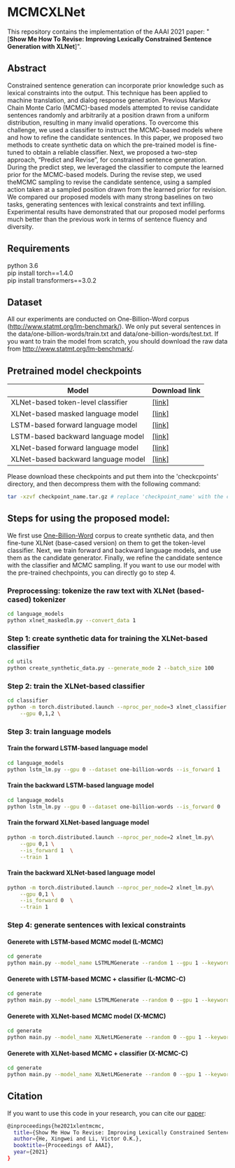 # MCMCXLNet
This repository contains the implementation of the AAAI 2021 paper: "[**Show Me How To Revise: Improving Lexically Constrained Sentence Generation with XLNet**]".
##  Abstract
Constrained sentence generation can incorporate prior knowledge such as lexical constraints into the output. This technique has been applied to machine translation, and dialog response generation. Previous Markov Chain Monte Carlo (MCMC)-based models attempted to revise candidate sentences randomly and arbitrarily at a position drawn from a uniform distribution, resulting in many invalid operations. To overcome this challenge, we used a classifier to instruct the MCMC-based models where and how to refine the candidate sentences. In this paper, we proposed two methods to create synthetic data on which the pre-trained model is fine-tuned to obtain a reliable classifier. Next, we proposed a two-step approach, “Predict and Revise”, for constrained sentence generation. During the predict step, we leveraged the classifier to compute the learned prior for the MCMC-based models. During the revise step, we used theMCMC sampling to revise the candidate sentence, using a sampled action taken at a sampled position drawn from the learned prior for revision. We compared our proposed models with many strong baselines on two tasks, generating sentences with lexical constraints and text infilling. Experimental results have demonstrated that our proposed model performs much better than the previous work in terms of sentence fluency and diversity.
## Requirements
python 3.6  
pip install torch==1.4.0  
pip install transformers==3.0.2 
## Dataset
All our experiments are conducted on One-Billion-Word corpus (http://www.statmt.org/lm-benchmark/). We only put several sentences in the data/one-billion-words/train.txt and data/one-billion-words/test.txt. If you want to train the model from scratch, you should download the raw data from http://www.statmt.org/lm-benchmark/.

## Pretrained model checkpoints 
| Model           |  Download link
|----------------------|--------|
| XLNet-based token-level classifier| [\[link\]](https://drive.google.com/file/d/1jce_rjHM4GG4S5AFXx4W7ntPt4XxunKR/view?usp=sharing)  | 
| XLNet-based masked language model| [\[link\]](https://drive.google.com/file/d/11C6JabUpg2TQ9bCEXdnoOGUAMdUBaxgn/view?usp=sharing)  | 
| LSTM-based forward language model| [\[link\]](https://drive.google.com/file/d/1E2iye0yWxTmZwFw30h8Z7XR0A-6GaeYK/view?usp=sharing)  | 
| LSTM-based backward language model| [\[link\]](https://drive.google.com/file/d/1UPyWL9SveXBUldNITcS80UiXbfyADzkc/view?usp=sharing)  | 
| XLNet-based forward language model| [\[link\]](https://drive.google.com/file/d/1X2am3IOwfVJj2hgouRuU-igkN2ZqYbtx/view?usp=sharing)  | 
| XLNet-based backward language model| [\[link\]](https://drive.google.com/file/d/1Q6ZOl8g-p6Cne_w9hSgk1322fQmyhPi5/view?usp=sharing)  | 

Please download these checkpoints and put them into the 'checkcpoints' directory, and then decompress them with the following command:
```bash
tar -xzvf checkpoint_name.tar.gz # replace 'checkpoint_name' with the corresponding checkpoint name.
```


## Steps for using the proposed model:
We first use [One-Billion-Word](http://www.statmt.org/lm-benchmark/) corpus to create synthetic data, and then fine-tune XLNet (base-cased version) on them to get the token-level classifier. 
Next, we train forward and backward language models, and use them as the candidate generator. Finally, we refine the candidate sentence with the classifier and MCMC sampling.   If you want to use our model with the pre-trained chechpoints, you can directly go to step 4.

### Preprocessing: tokenize the raw text with XLNet (based-cased) tokenizer
```bash
cd language_models   
python xlnet_maskedlm.py --convert_data 1
```

### Step 1: create synthetic data for training the XLNet-based classifier
```bash
cd utils  
python create_synthetic_data.py --generate_mode 2 --batch_size 100
```


### Step 2: train the XLNet-based classifier
```bash
cd classifier  
python -m torch.distributed.launch --nproc_per_node=3 xlnet_classifier.py\
    --gpu 0,1,2 \
```
### Step 3: train language models

#### Train the forward LSTM-based language model
```bash
cd language_models
python lstm_lm.py --gpu 0 --dataset one-billion-words --is_forward 1
```
#### Train the backward LSTM-based language model
```bash
cd language_models
python lstm_lm.py --gpu 0 --dataset one-billion-words --is_forward 0
```

#### Train the forward XLNet-based language model
```bash
python -m torch.distributed.launch --nproc_per_node=2 xlnet_lm.py\
    --gpu 0,1 \
    --is_forward 1  \
    --train 1
```
#### Train the backward XLNet-based language model
```bash
python -m torch.distributed.launch --nproc_per_node=2 xlnet_lm.py\
    --gpu 0,1 \
    --is_forward 0  \
    --train 1
```
### Step 4: generate sentences with lexical constraints

#### Generete with LSTM-based MCMC model (L-MCMC)
```bash
cd generate  
python main.py --model_name LSTMLMGenerate --random 1 --gpu 1 --keywords 4 -sn 200
```

#### Generete with LSTM-based MCMC + classifier (L-MCMC-C)
```bash
cd generate  
python main.py --model_name LSTMLMGenerate --random 0 --gpu 1 --keywords 4 -sn 200
```

#### Generete with XLNet-based MCMC model (X-MCMC)
```bash
cd generate  
python main.py --model_name XLNetLMGenerate --random 0 --gpu 1 --keywords 4 -sn 200
```
#### Generete with XLNet-based MCMC + classifier (X-MCMC-C)
```bash
cd generate  
python main.py --model_name XLNetLMGenerate --random 0 --gpu 1 --keywords 4 -sn 200
```
## Citation
If you want to use this code in your research, you can cite our [paper](link):
```bash
@inproceedings{he2021xlentmcmc,
  title={Show Me How To Revise: Improving Lexically Constrained Sentence Generation with XLNet},
  author={He, Xingwei and Li, Victor O.K.},
  booktitle={Proceedings of AAAI},
  year={2021}
}
```

